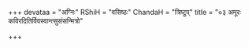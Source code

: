 +++
devataa = "अग्निः"
RShiH = "वसिष्ठः"
ChandaH = "त्रिष्टुप्"
title = "०३ अमूरः कविरदितिर्विवस्वान्त्सुसंसन्मित्रो"

+++

